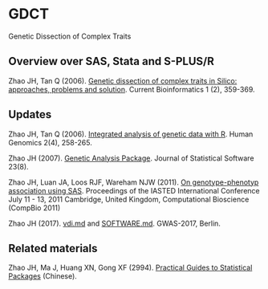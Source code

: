# GDCT

Genetic Dissection of Complex Traits

## Overview over SAS, Stata and S-PLUS/R

Zhao JH, Tan Q (2006). [Genetic dissection of complex traits in Silico: approaches, problems and solution](https://jinghuazhao.github.io/paper/cbio06.pdf). Current Bioinformatics 1 (2), 359-369.

## Updates

Zhao JH, Tan Q (2006). [Integrated analysis of genetic data with R](https://www.ncbi.nlm.nih.gov/pmc/articles/PMC3525150/pdf/1479-7364-2-4-258.pdf). Human Genomics 2(4), 258-265.

Zhao JH (2007). [Genetic Analysis Package](https://www.jstatsoft.org/article/view/v023i08). Journal of Statistical Software 23(8).

Zhao JH, Luan JA, Loos RJF, Wareham NJW (2011). [On genotype-phenotyp association using SAS](doc/742-040.pdf). Proceedings of the IASTED International Conference July 11 - 13, 2011 Cambridge, United Kingdom, Computational Bioscience (CompBio 2011)

Zhao JH (2017). [vdi.md](vdi.md) and [SOFTWARE.md](SOFTWARE.md). GWAS-2017, Berlin.

## Related materials

Zhao JH, Ma J, Huang XN, Gong XF (2994). [Practical Guides to Statistical Packages](doc/pgsp.pdf) (Chinese).
